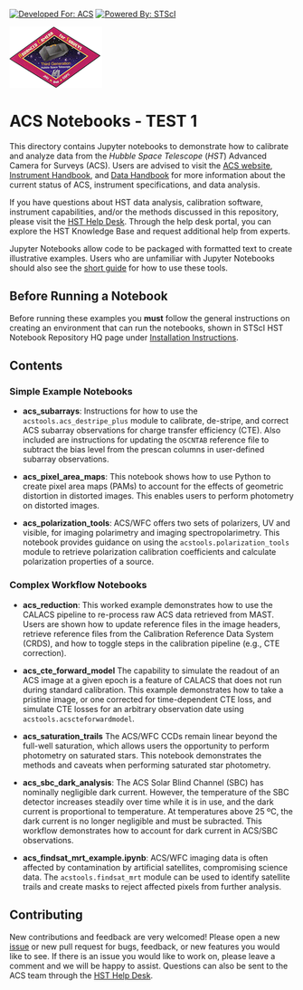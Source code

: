 [![Developed For: ACS](https://img.shields.io/badge/developed%20for-ACS-orange.svg?style=flat)](http://www.stsci.edu/hst/acs) [![Powered By: STScI](https://img.shields.io/badge/powered%20by-STScI-blue.svg?colorA=707170&colorB=3e8ddd&style=flat)](http://www.stsci.edu/)

![ACS logo](acs_logo.png)

# ACS Notebooks - TEST 1

This directory contains Jupyter notebooks to demonstrate how to calibrate and analyze data from the *Hubble Space Telescope* (*HST*) Advanced Camera for Surveys (ACS). Users are advised to visit the [ACS website](http://www.stsci.edu/hst/acs), [Instrument Handbook](http://www.stsci.edu/hst/acs/documents/handbooks/current/cover.html), and [Data Handbook](http://www.stsci.edu/hst/acs/documents/handbooks/currentDHB/acs_cover.html) for more information about the current status of ACS, instrument specifications, and data analysis.


If you have questions about HST data analysis, calibration software, instrument capabilities, and/or the methods discussed in this repository, please visit the [HST Help Desk](http://hsthelp.stsci.edu). Through the help desk portal, you can explore the HST Knowledge Base and request additional help from experts.

Jupyter Notebooks allow code to be packaged with formatted text to create illustrative examples. Users who are unfamiliar with Jupyter Notebooks should also see the [short guide](https://jupyter-notebook-beginner-guide.readthedocs.io/en/latest/) for how to use these tools.


## Before Running a Notebook
Before running these examples you **must** follow the general instructions on creating an environment that can run the notebooks, shown in STScI HST Notebook Repository HQ page under [Installation Instructions](https://spacetelescope.github.io/hst_notebooks/index.html).


## Contents

### Simple Example Notebooks

* **acs_subarrays**: Instructions for how to use the `acstools.acs_destripe_plus` module to calibrate, de-stripe, and correct ACS subarray observations for charge transfer efficiency (CTE). Also included are instructions for updating the `OSCNTAB` reference file to subtract the bias level from the prescan columns in user-defined subarray observations.

* **acs_pixel_area_maps**: This notebook shows how to use Python to create pixel area maps (PAMs) to account for the effects of geometric distortion in distorted images. This enables users to perform photometry on distorted images.

* **acs_polarization_tools**: ACS/WFC offers two sets of polarizers, UV and visible, for imaging polarimetry and imaging spectropolarimetry. This notebook provides guidance on using the `acstools.polarization_tools` module to retrieve polarization calibration coefficients and calculate polarization properties of a source.

### Complex Workflow Notebooks

* **acs_reduction**: This worked example demonstrates how to use the CALACS pipeline to re-process raw ACS data retrieved from MAST. Users are shown how to update reference files in the image headers, retrieve reference files from the Calibration Reference Data System (CRDS), and how to toggle steps in the calibration pipeline (e.g., CTE correction).

* **acs_cte_forward_model** The capability to simulate the readout of an ACS image at a given epoch is a feature of CALACS that does not run during standard calibration. This example demonstrates how to take a pristine image, or one corrected for time-dependent CTE loss, and simulate CTE losses for an arbitrary observation date using `acstools.acscteforwardmodel`.

* **acs_saturation_trails** The ACS/WFC CCDs remain linear beyond the full-well saturation, which allows users the opportunity to perform photometry on saturated stars. This notebook demonstrates the methods and caveats when performing saturated star photometry.

* **acs_sbc_dark_analysis**: The ACS Solar Blind Channel (SBC) has nominally negligible dark current. However, the temperature of the SBC detector increases steadily over time while it is in use, and the dark current is proportional to temperature. At temperatures above 25 ºC, the dark current is no longer negligible and must be subracted. This workflow demonstrates how to account for dark current in ACS/SBC observations.

* **acs_findsat_mrt_example.ipynb**: ACS/WFC imaging data is often affected by contamination by artificial satellites, compromising science data. The `acstools.findsat_mrt` module can be used to identify satellite trails and create masks to reject affected pixels from further analysis.


## Contributing

New contributions and feedback are very welcomed! Please open a new [issue](https://github.com/spacetelescope/hst_notebooks/issues) or new pull request for bugs, feedback, or new features you would like to see. If there is an issue you would like to work on, please leave a comment and we will be happy to assist. Questions can also be sent to the ACS team through the [HST Help Desk](https://stsci.service-now.com/hst).
